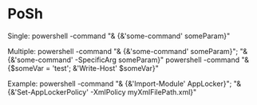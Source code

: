 # PoSh

Single:
powershell -command "& {&'some-command' someParam}"

Multiple:
powershell -command "& {&'some-command' someParam}"; "& {&'some-command' -SpecificArg someParam}"
powershell -command "& {$someVar = 'test'; &'Write-Host' $someVar}"

Example:
powershell -command "& {&'Import-Module' AppLocker}"; "& {&'Set-AppLockerPolicy' -XmlPolicy myXmlFilePath.xml}"
